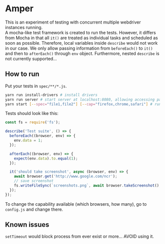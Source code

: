# Amper

This is an experiment of testing with concurrent multiple webdriver instances running.  
A mocha-like test framework is created to run the tests. However, it differs from Mocha in that all `it()` are treated as individual tasks and scheduled as soon as possible. Therefore, local variables inside `describe` would not work in our case. We only allow passing information from `beforeEach()` to `it()` and then to `afterEach()` through `env` object. Furthermore, nested `describe` is not currently supported...

## How to run
Put your tests in `spec/**/*.js`.
```bash
yarn run install-drivers # install drivers
yarn run server # start server at localhost:8080, allowing accessing pages in pages/ folder
yarn start [--spec="file1,file2"] [--cap="firefox,chrome,safari"] # run tests, with given files and capabilities. Separate with comma
```
Tests should look like this:
```javascript
const fs = require('fs');

describe('Test suite', () => {
  beforeEach((browser, env) => {
    env.data = 1;
  });

  afterEach((browser, env) => {
    expect(env.data).to.equal(1);
  });

  it('should take screenshot', async (browser, env) => {
    await browser.get('http://www.google.com/ncr');
    // save screenshot
    fs.writeFileSync(`screenshots.png`, await browser.takeScreenshot(), 'base64');
  });
});
```
To change the capability available (which browsers, how many), go to `config.js` and change there.

## Known issues
`setTimeout` would block process from ever exist or more... AVOID using it.
